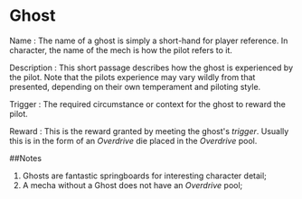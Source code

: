 Ghost
=====


Name
:	The name of a ghost is simply a short-hand for player reference. In character, the name of the mech is how the pilot refers to it.

Description
:	This short passage describes how the ghost is experienced by the pilot. Note that the pilots experience may vary wildly from that presented, depending on their own temperament and piloting style.

Trigger
:	The required circumstance or context for the ghost to reward the pilot.

Reward
:	This is the reward granted by meeting the ghost's *trigger*. Usually this is in the form of an *Overdrive* die placed in the *Overdrive* pool.


##Notes

1. Ghosts are fantastic springboards for interesting character detail;  
2. A mecha without a Ghost does not have an *Overdrive* pool;  